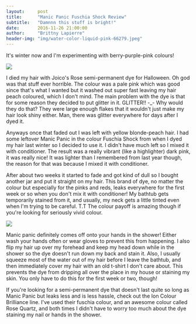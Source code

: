 ```yaml
---
layout:     post
title:      "Manic Panic Fuschia Shock Review"
subtitle:   "Damnnn this stuff is bright!"
date:       2016-11-26 21:00:00
author:     "Brittny Lapierre"
header-img: "img/water-color-liquid-pink-66279.jpeg"
---
```

<p>It's winter now and I'm experimenting with berry-purple-pink colours!</p>

<img src="/img/mpfs.jpg">

<p>I died my hair with Joico's Rose semi-permanent dye for Halloween. Oh god was that stuff ever horrible. The colour was a pale pink which was good since that's what I wanted but it washed out super fast leaving my hair peach coloured, which I don't mind. The main problem with the dye is that for some reason they decided to put glitter in it. GLITTER!! -_- Why would they do that? They were large enough flakes that it wouldn't just make my hair look shiny either. Man, there was glitter everywhere for days after I dyed it.</p>

<p>Anyways once that faded out I was left with yellow blonde-peach hair. I had some leftover Manic Panic in the colour Fuschia Shock from when I dyed my hair last winter so I decided to use it. I didn't have much left so I mixed it with conditioner. The result was a really vibrant (like a highlighter) dark pink, it was really nice!  It was lighter than I remembered from last year though, the reason for that was because I mixed it with conditioner. </p>

<p>After about two weeks it started to fade and got kind of dull so I bought another jar and put it straight on my hair. This brand of dye, no matter the colour but especially for the pinks and reds, leaks everywhere for the first week or so when you don't mix it with conditioner! My bathtub gets temporarily stained from it, and usually, my neck gets a little tinted even when I'm trying to be careful. T.T The colour payoff is amazing though if you're looking for seriously vivid colour.</p>

<img src="/img/mpfsb.jpg">

<p>Manic panic definitely comes off onto your hands in the shower! Either wash your hands often or wear gloves to prevent this from happening. I also flip my hair up over my forehead and keep my head down while in the shower so the dye doesn't run down my back and stain it. Also, I usually squeeze most of the water out of my hair before I leave the bathtub, and then immediately cover my hair with an old t-shirt I don't care about. This prevents the dye from dripping all over the place in my house or staining my skin. You only have to do this for the first week or two, though!</p>

<p>If you're looking for a semi-permanent dye that doesn't last quite so long as Manic Panic but leaks less and is less hassle, check out the Ion Colour Brilliance line. I've used their fuschia colour, and an awesome colour called Rose Quartz, and both times I didn't have to worry too much about the dye staining my nail or hands in the shower.</p> 
